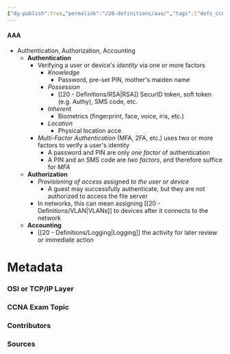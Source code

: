 ```yaml
---
{"dg-publish":true,"permalink":"/20-definitions/aaa/","tags":["defs_ccna"]}
---
```


#### AAA
- Authentication, Authorization, Accounting
	- **Authentication**
		- Verifying a user or device's *identity* via one or more factors
			- *Knowledge*
				- Password, pre-set PIN, mother's maiden name
			- *Possession*
				- [[20 - Definitions/RSA\|RSA]] SecurID token, soft token (e.g. Authy), SMS code, etc.
			- *Inherent*
				- Biometrics (fingerprint, face, voice, iris, etc.)
			- *Location*
				- Physical location acce
		- *Multi-Factor Authentication* (MFA, 2FA, etc.) uses two or more factors to verify a user's identity
			- A password and PIN are only *one factor* of authentication
			- A PIN and an SMS code are *two factors*, and therefore suffice for *MFA*
	- **Authorization**
		- *Provisioning of access* assigned *to the user or device*
			- A guest may successfully authenticate, but they are not authorized to access the file server
		- In networks, this can mean assigning [[20 - Definitions/VLAN\|VLANs]] to devices after it connects to the network
	- **Accounting**
		- [[20 - Definitions/Logging\|Logging]] the activity for later review or immediate action


# Metadata
### OSI or TCP/IP Layer

### CCNA Exam Topic

### Contributors

### Sources

